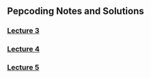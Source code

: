 ## Pepcoding Notes and Solutions

### [Lecture 3](Lecture3/README.md)

### [Lecture 4](Lecture4/README.md)

### [Lecture 5](Lecture5/README.md)